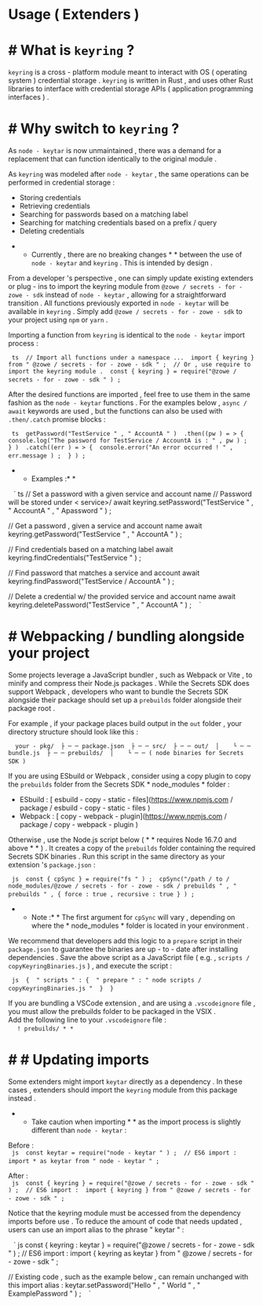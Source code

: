 # Usage ( Extenders ) 

 # # What is ` keyring ` ? 

 ` keyring ` is a cross - platform module meant to interact with OS ( operating system ) credential storage . ` keyring ` is written in Rust , and uses other Rust libraries to interface with credential storage APIs ( application programming interfaces ) . 

 # # Why switch to ` keyring ` ? 

 As ` node - keytar ` is now unmaintained , there was a demand for a replacement that can function identically to the original module . 

 As ` keyring ` was modeled after ` node - keytar ` , the same operations can be performed in credential storage : 

 - Storing credentials 
 - Retrieving credentials 
 - Searching for passwords based on a matching label 
 - Searching for matching credentials based on a prefix / query 
 - Deleting credentials 

 * * Currently , there are no breaking changes * * between the use of ` node - keytar ` and ` keyring ` . This is intended by design . 

 From a developer 's perspective , one can simply update existing extenders or plug - ins to import the keyring module from ` @zowe / secrets - for - zowe - sdk ` instead of ` node - keytar ` , allowing for a straightforward transition . All functions previously exported in ` node - keytar ` will be available in ` keyring ` . Simply add ` @zowe / secrets - for - zowe - sdk ` to your project using ` npm ` or ` yarn ` . 

 Importing a function from ` keyring ` is identical to the ` node - keytar ` import process : 

 ` ` ` ts 
 // Import all functions under a namespace ... 
 import { keyring } from " @zowe / secrets - for - zowe - sdk " ; 
 // Or , use require to import the keyring module . 
 const { keyring } = require("@zowe / secrets - for - zowe - sdk " ) ; 
 ` ` ` 

 After the desired functions are imported , feel free to use them in the same fashion as the ` node - keytar ` functions . For the examples below , ` async / await ` keywords are used , but the functions can also be used with ` .then/.catch ` promise blocks : 

 ` ` ` ts 
 getPassword("TestService " , " AccountA " ) 
 .then((pw ) = > { 
     console.log("The password for TestService / AccountA is : " , pw ) ; 
 } ) 
 .catch((err ) = > { 
     console.error("An error occurred ! " , err.message ) ; 
 } ) ; 
 ` ` ` 

 * * Examples :* * 

 ` ` ` ts 
 // Set a password with a given service and account name 
 // Password will be stored under < service>/<account > 
 await keyring.setPassword("TestService " , " AccountA " , " Apassword " ) ; 

 // Get a password , given a service and account name 
 await keyring.getPassword("TestService " , " AccountA " ) ; 

 // Find credentials based on a matching label 
 await keyring.findCredentials("TestService " ) ; 

 // Find password that matches a service and account 
 await keyring.findPassword("TestService / AccountA " ) ; 

 // Delete a credential w/ the provided service and account name 
 await keyring.deletePassword("TestService " , " AccountA " ) ; 
 ` ` ` 

 # # Webpacking / bundling alongside your project 

 Some projects leverage a JavaScript bundler , such as Webpack or Vite , to minify and compress their Node.js packages . 
 While the Secrets SDK does support Webpack , developers who want to bundle the Secrets SDK alongside their package should set up a ` prebuilds ` folder alongside their package root . 

 For example , if your package places build output in the ` out ` folder , your directory structure should look like this : 

 ` ` ` 
 your - pkg/ 
 ├ ─ ─ package.json 
 ├ ─ ─ src/ 
 ├ ─ ─ out/ 
 │    └ ─ ─ bundle.js 
 ├ ─ ─ prebuilds/ 
 │    └ ─ ─ ( node binaries for Secrets SDK ) 
 ` ` ` 

 If you are using ESbuild or Webpack , consider using a copy plugin to copy the ` prebuilds ` folder from the Secrets SDK * node_modules * folder : 
 - ESbuild : [ esbuild - copy - static - files](https://www.npmjs.com / package / esbuild - copy - static - files ) 
 - Webpack : [ copy - webpack - plugin](https://www.npmjs.com / package / copy - webpack - plugin ) 

 Otherwise , use the Node.js script below ( * * requires Node 16.7.0 and above * * ) . It creates a copy of the ` prebuilds ` folder containing the required Secrets SDK binaries . Run this script in the same directory as your extension 's ` package.json ` : 

 ` ` ` js 
 const { cpSync } = require("fs " ) ; 
 cpSync("/path / to / node_modules/@zowe / secrets - for - zowe - sdk / prebuilds " , " prebuilds " , { force : true , recursive : true } ) ; 
 ` ` ` 
 * * Note :* * The first argument for ` cpSync ` will vary , depending on where the * node_modules * folder is located in your environment . 

 We recommend that developers add this logic to a ` prepare ` script in their ` package.json ` to guarantee the binaries are up - to - date after installing dependencies . 
 Save the above script as a JavaScript file ( e.g. , ` scripts / copyKeyringBinaries.js ` ) , and execute the script : 

 ` ` ` js 
 { 
     " scripts " : { 
         " prepare " : " node scripts / copyKeyringBinaries.js " 
     } 
 } 
 ` ` ` 

 If you are bundling a VSCode extension , and are using a ` .vscodeignore ` file , you must allow the prebuilds folder to be packaged in the VSIX .  
 Add the following line to your ` .vscodeignore ` file :  
 ` ` ` 
 ! prebuilds/ * * 
 ` ` ` 

 # # # Updating imports 

 Some extenders might import ` keytar ` directly as a dependency . In these cases , extenders should import the ` keyring ` module from this package instead . 

 * * Take caution when importing * * as the import process is slightly different than ` node - keytar ` : 

 Before :  
 ` ` ` js 
 const keytar = require("node - keytar " ) ; 
 // ES6 import : 
 import * as keytar from " node - keytar " ; 
 ` ` ` 

 After :  
 ` ` ` js 
 const { keyring } = require("@zowe / secrets - for - zowe - sdk " ) ; 
 // ES6 import : 
 import { keyring } from " @zowe / secrets - for - zowe - sdk " ; 
 ` ` ` 

 Notice that the keyring module must be accessed from the dependency imports before use . 
 To reduce the amount of code that needs updated , users can use an import alias to the phrase " keytar " : 

 ` ` ` js 
 const { keyring : keytar } = require("@zowe / secrets - for - zowe - sdk " ) ; 
 // ES6 import : 
 import { keyring as keytar } from " @zowe / secrets - for - zowe - sdk " ; 

 // Existing code , such as the example below , can remain unchanged with this import alias : 
 keytar.setPassword("Hello " , " World " , " ExamplePassword " ) ; 
 ` ` `